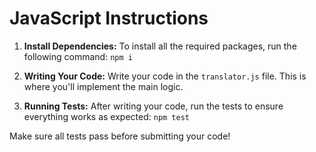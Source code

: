 # JavaScript Instructions

1. **Install Dependencies:** To install all the required packages, run the following command: ```npm i```


2. **Writing Your Code:** Write your code in the `translator.js` file. This is where you'll implement the main logic.

3. **Running Tests:** After writing your code, run the tests to ensure everything works as expected: ```npm test```

Make sure all tests pass before submitting your code!